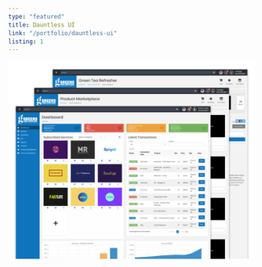 ```yaml
---
type: "featured"
title: Dauntless UI
link: "/portfolio/dauntless-ui"
listing: 1
---
```


![Dauntless featured image](featured-dauntless.png)
